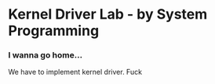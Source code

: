 # Kernel Driver Lab - by System Programming

### I wanna go home...
We have to implement kernel driver. Fuck
